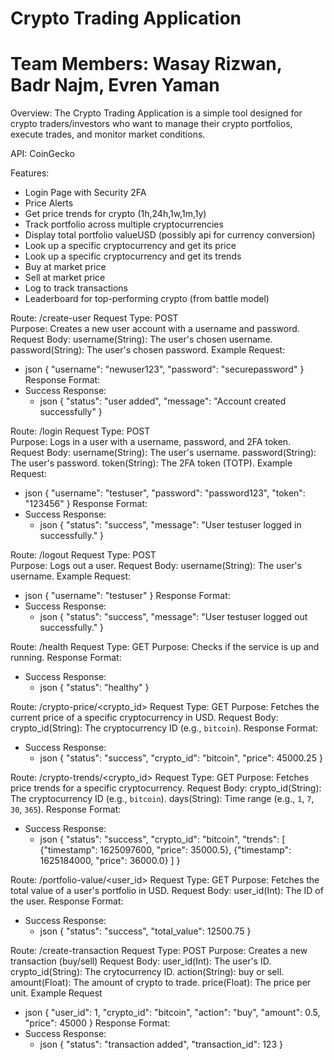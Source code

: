 # Crypto Trading Application
# Team Members: Wasay Rizwan, Badr Najm, Evren Yaman

Overview: The Crypto Trading Application is a simple tool designed for crypto traders/investors who want to manage their crypto portfolios, execute trades, and monitor market conditions. 

API: CoinGecko

Features:

- Login Page with Security 2FA
- Price Alerts
- Get price trends for crypto  (1h,24h,1w,1m,1y)
- Track portfolio across multiple cryptocurrencies 
- Display total portfolio valueUSD  (possibly api for currency conversion)
- Look up a specific cryptocurrency and get its price
- Look up a specific cryptocurrency and get its trends
- Buy at market price
- Sell at market price
- Log to track transactions
- Leaderboard for top-performing crypto (from battle model)

Route: /create-user
Request Type: POST  
Purpose: Creates a new user account with a username and password.
Request Body:
    username(String): The user's chosen username.
    password(String): The user's chosen password.
Example Request:
- json
  {
    "username": "newuser123",
    "password": "securepassword"
  }
Response Format:
- Success Response:  
    - json
  {
    "status": "user added",
    "message": "Account created successfully"
  }

Route: /login
Request Type: POST  
Purpose: Logs in a user with a username, password, and 2FA token.
Request Body:
    username(String): The user's username.
    password(String): The user's password.
    token(String): The 2FA token (TOTP).
Example Request:
- json
  {
    "username": "testuser",
    "password": "password123",
    "token": "123456"
  }
Response Format:
- Success Response:  
    - json
  {
    "status": "success",
    "message": "User testuser logged in successfully."
  }

Route: /logout
Request Type: POST  
Purpose: Logs out a user.
Request Body:
    username(String): The user's username.
Example Request:
- json
  {
    "username": "testuser"
  }
Response Format:
- Success Response:  
    - json
  {
    "status": "success",
    "message": "User testuser logged out successfully."
  }

Route: /health
Request Type: GET 
Purpose: Checks if the service is up and running.
Response Format:
- Success Response:  
    - json
  {
    "status": "healthy"
  }

Route: /crypto-price/<crypto_id>
Request Type: GET 
Purpose: Fetches the current price of a specific cryptocurrency in USD.
Request Body:
    crypto_id(String): The cryptocurrency ID (e.g., `bitcoin`).
Response Format:
- Success Response:  
    - json
  {
    "status": "success",
    "crypto_id": "bitcoin",
    "price": 45000.25
  }

Route: /crypto-trends/<crypto_id>
Request Type: GET
Purpose: Fetches price trends for a specific cryptocurrency.
Request Body:
    crypto_id(String): The cryptocurrency ID (e.g., `bitcoin`).
    days(String): Time range (e.g., `1`, `7`, `30`, `365`).
Response Format:
- Success Response:  
    - json
  {
    "status": "success",
    "crypto_id": "bitcoin",
    "trends": [
      {"timestamp": 1625097600, "price": 35000.5},
      {"timestamp": 1625184000, "price": 36000.0}
    ]
  }

Route: /portfolio-value/<user_id>
Request Type: GET
Purpose: Fetches the total value of a user's portfolio in USD.
Request Body:
    user_id(Int): The ID of the user.
Response Format:
- Success Response:
    - json
  {
    "status": "success",
    "total_value": 12500.75
  }

Route: /create-transaction
Request Type: POST
Purpose: Creates a new transaction (buy/sell)
Request Body:
    user_id(Int): The user's ID.
    crypto_id(String): The crytocurrency ID.
    action(String): buy or sell.
    amount(Float): The amount of crypto to trade.
    price(Float): The price per unit.
Example Request
- json
{
    "user_id": 1,
    "crypto_id": "bitcoin",
    "action": "buy",
    "amount": 0.5,
    "price": 45000
}
Response Format:
- Success Response:
    - json
  {
    "status": "transaction added",
    "transaction_id": 123
  }